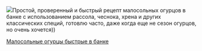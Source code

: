 <!--2025-05-19 11:29:47-->
<div class="yb">
  <div class="rss povarenok"><a href="https://www.povarenok.ru/recipes/show/182672/"><img src="https://www.povarenok.ru/data/cache/2025may/19/27/3176959_95010-640x480.jpg"></a>Простой, проверенный и быстрый рецепт малосольных огурцов в банке с использованием рассола, чеснока, хрена и других классических специй, готовлю часто, даже когда еще не сезон огурцов, но очень хочется)) <p class="titl"><a href="https://www.povarenok.ru/recipes/show/182672/">Малосольные огурцы быстрые в банке</a></p></div>
</div>
